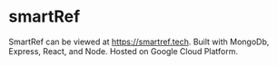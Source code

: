 # smartRef
SmartRef can be viewed at https://smartref.tech. Built with MongoDb, Express, React, and Node. Hosted on Google Cloud Platform.